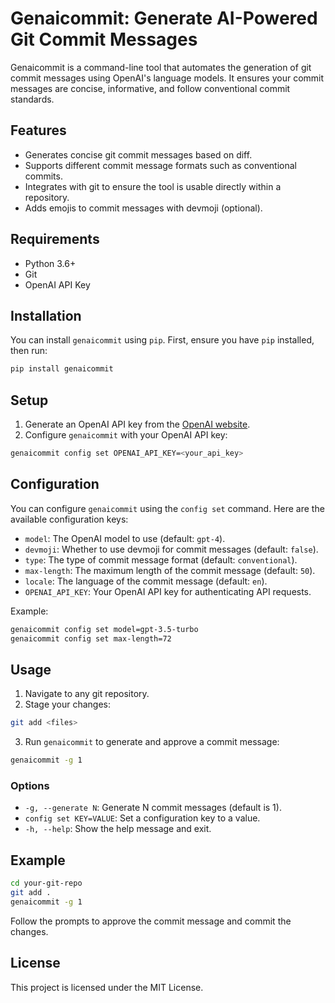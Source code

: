 # Genaicommit: Generate AI-Powered Git Commit Messages

Genaicommit is a command-line tool that automates the generation of git commit messages using OpenAI's language models. It ensures your commit messages are concise, informative, and follow conventional commit standards.

## Features
- Generates concise git commit messages based on diff.
- Supports different commit message formats such as conventional commits.
- Integrates with git to ensure the tool is usable directly within a repository.
- Adds emojis to commit messages with devmoji (optional).

## Requirements
- Python 3.6+
- Git
- OpenAI API Key

## Installation

You can install `genaicommit` using `pip`. First, ensure you have `pip` installed, then run:

```bash
pip install genaicommit
```

## Setup

1. Generate an OpenAI API key from the [OpenAI website](https://beta.openai.com/signup/).
2. Configure `genaicommit` with your OpenAI API key:

```bash
genaicommit config set OPENAI_API_KEY=<your_api_key>
```

## Configuration

You can configure `genaicommit` using the `config set` command. Here are the available configuration keys:

- `model`: The OpenAI model to use (default: `gpt-4`).
- `devmoji`: Whether to use devmoji for commit messages (default: `false`).
- `type`: The type of commit message format (default: `conventional`).
- `max-length`: The maximum length of the commit message (default: `50`).
- `locale`: The language of the commit message (default: `en`).
- `OPENAI_API_KEY`: Your OpenAI API key for authenticating API requests.

Example:

```bash
genaicommit config set model=gpt-3.5-turbo
genaicommit config set max-length=72
```

## Usage

1. Navigate to any git repository.
2. Stage your changes:

```bash
git add <files>
```

3. Run `genaicommit` to generate and approve a commit message:

```bash
genaicommit -g 1
```

### Options

- `-g, --generate N`: Generate N commit messages (default is 1).
- `config set KEY=VALUE`: Set a configuration key to a value.
- `-h, --help`: Show the help message and exit.

## Example

```bash
cd your-git-repo
git add .
genaicommit -g 1
```

Follow the prompts to approve the commit message and commit the changes.

## License

This project is licensed under the MIT License.